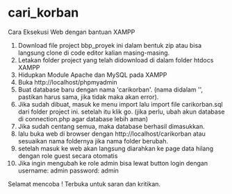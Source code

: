 # cari_korban

Cara Eksekusi Web dengan bantuan XAMPP
1. Download file project bbp_proyek ini dalam bentuk zip atau bisa langsung clone di code editor kalian masing-masing.
2. Letakan folder project yang telah didownload di dalam folder htdocs XAMPP
3. Hidupkan Module Apache dan MySQL pada XAMPP
4. Buka http://localhost/phpmyadmin
5. Buat database baru dengan nama 'carikorban'. (nama didalam '', pastikan harus sama, jika tidak maka akan error).
6. Jika sudah dibuat, masuk ke menu import lalu import file carikorban.sql dari folder project ini. setelah itu klik go. (jika perlu, ubah akun database di connection.php agar database lebih aman)
7. Jika sudah centang semua, maka database berhasil dimasukkan. 
8. lalu buka web di browser dengan http://localhost/carikorban atau sesuaikan nama foldernya jika nama folder berubah.
9. setelah masuk ke web akan langsung diarahkan ke page data hilang dengan role guest secara otomatis
10. Jika ingin mengubah ke role admin bisa lewat button login dengan 
username: admin
password: admin

Selamat mencoba ! Terbuka untuk saran dan kritikan.